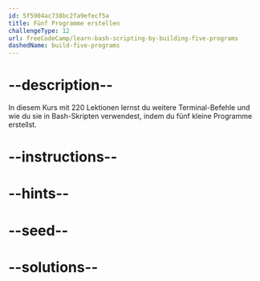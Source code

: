 ```yaml
---
id: 5f5904ac738bc2fa9efecf5a
title: Fünf Programme erstellen
challengeType: 12
url: freeCodeCamp/learn-bash-scripting-by-building-five-programs
dashedName: build-five-programs
---
```


# --description--

In diesem Kurs mit 220 Lektionen lernst du weitere Terminal-Befehle und wie du sie in Bash-Skripten verwendest, indem du fünf kleine Programme erstellst.

# --instructions--

# --hints--

# --seed--

# --solutions--
